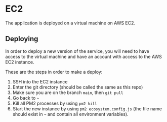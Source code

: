 # EC2

The application is deployed on a virtual machine on AWS EC2.

## Deploying

In order to deploy a new version of the service, you will need to have access to the virtual machine and have an account with access to the AWS EC2 instance.

These are the steps in order to make a deploy:

1. SSH into the EC2 instance
2. Enter the git directory (should be called the same as this repo)
3. Make sure you are on the branch `main`, then `git pull`
4. Go back to `~`
5. Kill all PM2 processes by using `pm2 kill`
6. Start the new instance by using `pm2 ecosystem.config.js` (the file name should exist in `~` and contain all environment variables).
